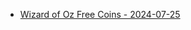 <ul>
  <li><a href="https://l.facebook.com/l.php?u=https%3A%2F%2Fzynga.social%2Fedea43&h=AT1LjkQckRvNEvfo_D87M5P9M8ovOrJV_uejsjde7NHsUgSyBjsVc7wc-Ypmu-oX6vxVg3HPKdeEtiUYyiglgeKnkAsKEc2soVe6m0cRJdQU_YNWn1EWNvw4e6Muzg_Pov2XaUpk_1Bi&__tn__=-UK-R&c[0]=AT2MAcgGIj4dykvaNYTK7BvzqwhbSFfHIJ1ILkltEeFSmnDdGIJmqbc__n0PmAflELfB80uVa_J15-B8lIW9X06RVFi5btHimXVTJAmZMcQ0ghOe8zR9HcRi6x6DAW94On81BPcpQIUCBT-oiKgPn9V07qCfNLXzsl9-G1LcF1WQq15VONlBrKI0c7MAlwN3kbGRbyZEuUZXCNHeuhP0xb9aQqCU5SH6WGOX">Wizard of Oz Free Coins - 2024-07-25</a></li>

</ul>
